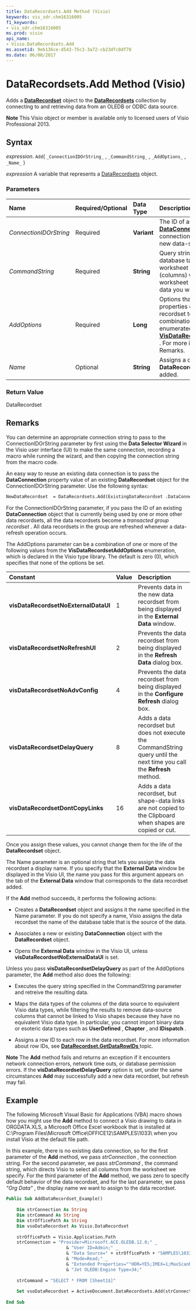 ```yaml
---
title: DataRecordsets.Add Method (Visio)
keywords: vis_sdr.chm16316005
f1_keywords:
- vis_sdr.chm16316005
ms.prod: visio
api_name:
- Visio.DataRecordsets.Add
ms.assetid: 9eb136ce-d543-75c3-3a72-cb23dfc8df78
ms.date: 06/08/2017
---
```



# DataRecordsets.Add Method (Visio)

Adds a  **[DataRecordset](Visio.DataRecordset.md)** object to the **[DataRecordsets](Visio.DataRecordsets.md)** collection by connecting to and retrieving data from an OLEDB or ODBC data source.


 **Note**  This Visio object or member is available only to licensed users of Visio Professional 2013.


## Syntax

 _expression_. `Add`( `_ConnectionIDOrString_` , `_CommandString_` , `_AddOptions_` , `_Name_` )

 _expression_ A variable that represents a [DataRecordsets](./Visio.DataRecordsets.md) object.


### Parameters



|**Name**|**Required/Optional**|**Data Type**|**Description**|
|:-----|:-----|:-----|:-----|
| _ConnectionIDOrString_|Required| **Variant**|The ID of an existing  **[DataConnection](Visio.DataConnection.md)** object or the connection string to specify a new data-source connection.|
| _CommandString_|Required| **String**|Query string that specifies the database table or Excel worksheet and the fields (columns) within the table or worksheet that contain the data you want to query.|
| _AddOptions_|Required| **Long**|Options that determine properties of the data recordset to add. A combination of one or more enumerated value from  **[VisDataRecordsetAddOptions](Visio.visdatarecordsetaddoptions.md)** . For more information, see Remarks.|
| _Name_|Optional| **String**|Assigns a display name to the  **DataRecordset** object being added.|

### Return Value

DataRecordset


## Remarks

You can determine an appropriate connection string to pass to the ConnectionIDOrString parameter by first using the  **Data Selector Wizard** in the Visio user interface (UI) to make the same connection, recording a macro while running the wizard, and then copying the connection string from the macro code.

An easy way to reuse an existing data connection is to pass the  **DataConnection** property value of an existing **DataRecordset** object for the ConnectionIDOrString parameter. Use the following syntax:




```vb
NewDataRecordset  = DataRecordsets.Add(ExistingDataRecordset .DataConnection.ID, CommandString, AddOptions, Name)
```

For the ConnectionIDOrString parameter, if you pass the ID of an existing  **DataConnection** object that is currently being used by one or more other data recordsets, all the data recordsets become a _transacted group recordset_ . All data recordsets in the group are refreshed whenever a data-refresh operation occurs.

The AddOptions parameter can be a combination of one or more of the following values from the  **VisDataRecordsetAddOptions** enumeration, which is declared in the Visio type library. The default is zero (0), which specifies that none of the options be set.



|**Constant**|**Value**|**Description**|
|:-----|:-----|:-----|
| **visDataRecordsetNoExternalDataUI**|1|Prevents data in the new data recordset from being displayed in the  **External Data** window.|
| **visDataRecordsetNoRefreshUI**|2|Prevents the data recordset from being displayed in the  **Refresh Data** dialog box.|
| **visDataRecordsetNoAdvConfig**|4|Prevents the data recordset from being displayed in the  **Configure Refresh** dialog box.|
| **visDataRecordsetDelayQuery**|8|Adds a data recordset but does not execute the CommandString query until the next time you call the  **Refresh** method.|
| **visDataRecordsetDontCopyLinks**|16|Adds a data recordset, but shape-data links are not copied to the Clipboard when shapes are copied or cut.|

 Once you assign these values, you cannot change them for the life of the **DataRecordset** object.

The Name parameter is an optional string that lets you assign the data recordset a display name. If you specify that the  **External Data** window be displayed in the Visio UI, the name you pass for this argument appears on the tab of the **External Data** window that corresponds to the data recordset added.

If the  **Add** method succeeds, it performs the following actions:


- Creates a  **DataRecordset** object and assigns it the name specified in the Name parameter. If you do not specify a name, Visio assigns the data recordset the name of the database table that is the source of the data.
    
- Associates a new or existing  **DataConnection** object with the **DataRecordset** object.
    
- Opens the  **External Data** window in the Visio UI, unless **visDataRecordsetNoExternalDataUI** is set.
    
Unless you pass  **visDataRecordsetDelayQuery** as part of the AddOptions parameter, the **Add** method also does the following:


- Executes the query string specified in the CommandString parameter and retreive the resulting data.
    
- Maps the data types of the columns of the data source to equivalent Visio data types, while filtering the results to remove data-source columns that cannot be linked to Visio shapes because they have no equivalent Visio data type. In particular, you cannot import binary data or esoteric data types such as  **UserDefined** , **Chapter** , and **IDispatch** .
    
-  Assigns a row ID to each row in the data recordset. For more information about row IDs, see **[DataRecordset.GetDataRowIDs ](Visio.DataRecordset.GetDataRowIDs.md)** topic.
    



 **Note**  The  **Add** method fails and returns an exception if it encounters network connection errors, network time outs, or database permission errors. If the **visDataRecordsetDelayQuery** option is set, under the same circumstances **Add** may successfully add a new data recordset, but refresh may fail.


## Example

The following Microsoft Visual Basic for Applications (VBA) macro shows how you might use the  **Add** method to connect a Visio drawing to data in ORGDATA.XLS, a Microsoft Office Excel workbook that is installed at C:\Program Files\Microsoft Office\OFFICE12\SAMPLES\1033\ when you install Visio at the default file path.

In this example, there is no existing data connection, so for the first parameter of the  **Add** method, we pass _strConnection_ , the connection string. For the second parameter, we pass _strCommand_ , the command string, which directs Visio to select all columns from the worksheet we specify. For the third parameter of the **Add** method, we pass zero to specify default behavior of the data recordset, and for the last parameter, we pass _"Org Data"_ , the display name we want to assign to the data recordset.




```vb
Public Sub AddDataRecordset_Example() 
 
    Dim strConnection As String 
    Dim strCommand As String 
    Dim strOfficePath As String 
    Dim vsoDataRecordset As Visio.DataRecordset 
 
    strOfficePath = Visio.Application.Path     
    strConnection = "Provider=Microsoft.ACE.OLEDB.12.0;" _ 
                       & "User ID=Admin;" _ 
                       & "Data Source=" + strOfficePath + "SAMPLES\1033\ORGDATA.XLS;" _ 
                       & "Mode=Read;" _ 
                       & "Extended Properties=""HDR=YES;IMEX=1;MaxScanRows=0;Excel 12.0;"";" _ 
                       & "Jet OLEDB:Engine Type=34;" 
 
    strCommand = "SELECT * FROM [Sheet1$]" 
 
    Set vsoDataRecordset = ActiveDocument.DataRecordsets.Add(strConnection, strCommand, 0, "Org Data") 
 
End Sub
```


